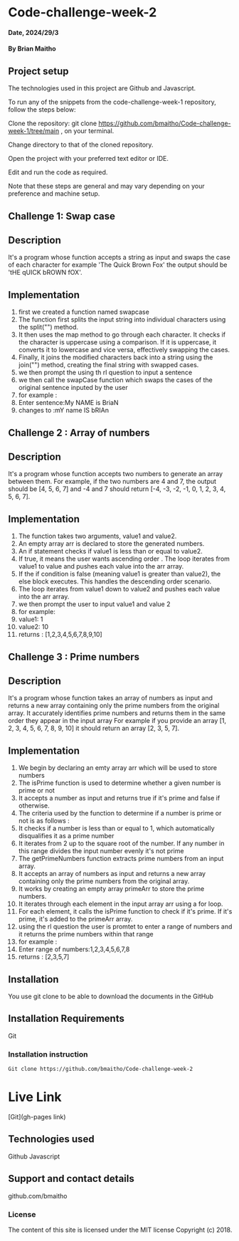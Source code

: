 # Code-challenge-week-2


#### Date, 2024/29/3 
#### By Brian Maitho
## Project setup
The technologies used in this project are Github and Javascript.

To run any of the snippets from the code-challenge-week-1 repository, follow the steps below:

Clone the repository: git clone https://github.com/bmaitho/Code-challenge-week-1/tree/main , on your terminal.

Change directory to that of the cloned repository.

Open the project with your preferred text editor or IDE.

Edit and run the code as required.

Note that these steps are general and may vary depending on your preference and machine setup.

## Challenge 1: Swap case
## Description
It's a program whose function accepts a string as input and swaps the case of each character for example 'The Quick Brown Fox' the output should be 'tHE qUICK bROWN fOX'.
## Implementation 
1. first we created a function named swapcase 
2. The function first splits the input string into individual characters using the split("") method.
3. It then uses the map method to go through each character. It checks if the character is uppercase using a comparison. If it is uppercase, it converts it to lowercase and vice versa, effectively swapping the cases.
4. Finally, it joins the modified characters back into a string using the join("") method, creating the final string with swapped cases.
5. we then prompt the using th rl question to input a sentence 
6. we then call the swapCase function which swaps the cases of the original sentence inputed by the user 
7. for example :
8. Enter sentence:My NAME is BriaN
9. changes to :mY name IS bRIAn

## Challenge 2 : Array of numbers
## Description
It's a program whose function accepts two numbers to generate an array between them. For example, if the two numbers are 4 and 7, the output should be [4, 5, 6, 7] and -4 and 7 should return [-4, -3, -2, -1, 0, 1, 2, 3, 4, 5, 6, 7].
## Implementation

1. The function takes two arguments, value1 and value2.
2. An empty array arr is declared to store the generated numbers.
3. An if statement checks if value1 is less than or equal to value2.
4. If true, it means the user wants ascending order . The loop iterates from value1 to value and pushes each value into the arr array.
5. If the if condition is false (meaning value1 is greater than value2), the else block executes. This handles the descending order scenario. 
6. The loop iterates from value1 down to value2  and pushes each value into the arr array.
7. we then prompt the user to input value1 and value 2 
8. for example:
9. value1: 1
10. value2: 10
11. returns : [1,2,3,4,5,6,7,8,9,10]
## Challenge 3 : Prime numbers
## Description 
It's a program whose function takes an array of numbers as input and returns a new array containing only the prime numbers from the original array. It accurately identifies prime numbers and returns them in the same order they appear in the input array
For example if you provide an array [1, 2, 3, 4, 5, 6, 7, 8, 9, 10] it should return an array [2, 3, 5, 7].
## Implementation
1. We begin by declaring an emty array arr which will be used to store numbers
2. The isPrime function is used to determine whether a given number is prime or not 
3.  It accepts a number as input and returns true if it's prime and false if otherwise.
4.  The criteria used by the function to determine if a number is prime or not is as follows : 
5.  It checks if a number is less than or equal to 1, which automatically disqualifies it as a prime number 
6. It iterates from 2 up to the square root of the number.
If any number in this range divides the input number evenly it's not prime
7. The getPrimeNumbers function extracts prime numbers from an input array.
8. It accepts an array of numbers as input and returns a new array containing only the prime numbers from the original array.
9. It works by creating an  empty array primeArr to store the prime numbers.
10. It iterates through each element in the input array arr using a for loop.
11. For each element, it calls the isPrime function to check if it's prime.
If it's prime, it's added to the primeArr array.
12. using the rl question the user is promtet to enter a range of numbers and it returns the prime numbers within that range 
13. for example :
14. Enter range of numbers:1,2,3,4,5,6,7,8
15. returns : [2,3,5,7]

## Installation
You use git clone to be able to download the documents in the GitHub

## Installation Requirements
Git

### Installation instruction
```
Git clone https://github.com/bmaitho/Code-challenge-week-2
```

# Live Link
[Git](gh-pages link)

## Technologies used
Github
Javascript

## Support and contact details
github.com/bmaitho

### License
The content of this site is licensed under the MIT license
Copyright (c) 2018.
